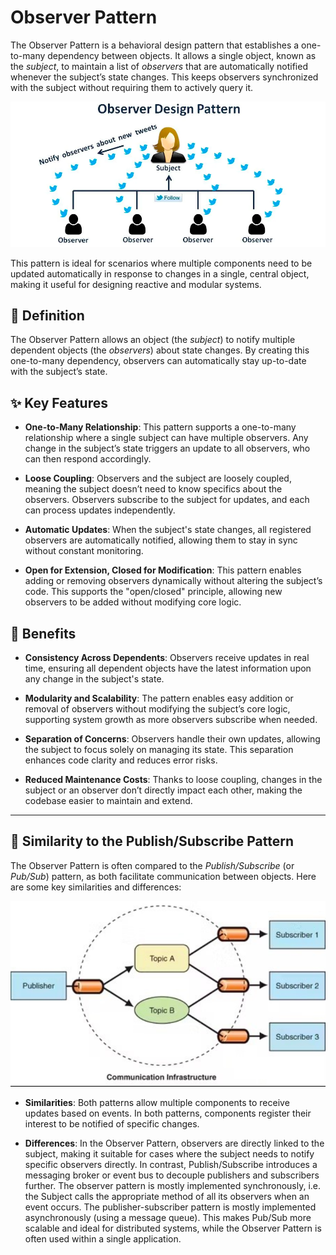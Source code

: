 # Observer Pattern

The Observer Pattern is a behavioral design pattern that establishes a one-to-many dependency between objects. It allows a single object, known as the *subject*, to maintain a list of *observers* that are automatically notified whenever the subject’s state changes. This keeps observers synchronized with the subject without requiring them to actively query it.

![Observer-Pattern](img1.png)

This pattern is ideal for scenarios where multiple components need to be updated automatically in response to changes in a single, central object, making it useful for designing reactive and modular systems.


## 📘 Definition
The Observer Pattern allows an object (the *subject*) to notify multiple dependent objects (the *observers*) about state changes. By creating this one-to-many dependency, observers can automatically stay up-to-date with the subject’s state.

## ✨ Key Features

- **One-to-Many Relationship**: This pattern supports a one-to-many relationship where a single subject can have multiple observers. Any change in the subject’s state triggers an update to all observers, who can then respond accordingly.

- **Loose Coupling**: Observers and the subject are loosely coupled, meaning the subject doesn’t need to know specifics about the observers. Observers subscribe to the subject for updates, and each can process updates independently.

- **Automatic Updates**: When the subject's state changes, all registered observers are automatically notified, allowing them to stay in sync without constant monitoring.

- **Open for Extension, Closed for Modification**: This pattern enables adding or removing observers dynamically without altering the subject’s code. This supports the "open/closed" principle, allowing new observers to be added without modifying core logic.

## 🎯 Benefits

- **Consistency Across Dependents**: Observers receive updates in real time, ensuring all dependent objects have the latest information upon any change in the subject's state.

- **Modularity and Scalability**: The pattern enables easy addition or removal of observers without modifying the subject’s core logic, supporting system growth as more observers subscribe when needed.

- **Separation of Concerns**: Observers handle their own updates, allowing the subject to focus solely on managing its state. This separation enhances code clarity and reduces error risks.

- **Reduced Maintenance Costs**: Thanks to loose coupling, changes in the subject or an observer don’t directly impact each other, making the codebase easier to maintain and extend.

---

## 🔄 Similarity to the Publish/Subscribe Pattern

The Observer Pattern is often compared to the *Publish/Subscribe* (or *Pub/Sub*) pattern, as both facilitate communication between objects. Here are some key similarities and differences:

![Pub/Sub](img2.png)

- **Similarities**: Both patterns allow multiple components to receive updates based on events. In both patterns, components register their interest to be notified of specific changes.

- **Differences**: In the Observer Pattern, observers are directly linked to the subject, making it suitable for cases where the subject needs to notify specific observers directly.
In contrast, Publish/Subscribe introduces a messaging broker or event bus to decouple publishers and subscribers further.
The observer pattern is mostly implemented synchronously, i.e. the Subject calls the appropriate method of all its observers when an event occurs. The publisher-subscriber pattern is mostly implemented asynchronously (using a message queue).
This makes Pub/Sub more scalable and ideal for distributed systems, while the Observer Pattern is often used within a single application.
